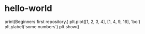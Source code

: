 # hello-world
print(Beginners first repository.)
plt.plot([1, 2, 3, 4], [1, 4, 9, 16], 'bo')
plt.ylabel('some numbers')
plt.show()
